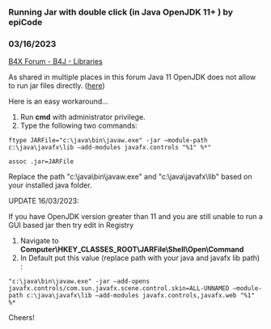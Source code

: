 ### Running Jar with double click (in Java OpenJDK 11+ ) by epiCode
### 03/16/2023
[B4X Forum - B4J - Libraries](https://www.b4x.com/android/forum/threads/140605/)

As shared in multiple places in this forum Java 11 OpenJDK does not allow to run jar files directly. ([here](https://www.b4x.com/android/forum/threads/solved-win-10-64-bit-java-11-cannot-run-jar-file.105016/post-658007))  
  
Here is an easy workaround…  
  
1. Run **cmd** with administrator privilege.  
2. Type the following two commands:  

```B4X
ftype JARFile="c:\java\bin\javaw.exe" -jar –module-path c:\java\javafx\lib –add-modules javafx.controls "%1" %*"  
  
assoc .jar=JARFile
```

  
  
Replace the path "c:\java\bin\javaw.exe" and "c:\java\javafx\lib" based on your installed java folder.  
  
UPDATE 16/03/2023:  
  
If you have OpenJDK version greater than 11 and you are still unable to run a GUI based jar then try edit in Registry  
1. Navigate to **Computer\HKEY\_CLASSES\_ROOT\JARFile\Shell\Open\Command**  
2. In Default put this value (replace path with your java and javafx lib path) :  
  

```B4X
"c:\java\bin\javaw.exe" -jar –add-opens javafx.controls/com.sun.javafx.scene.control.skin=ALL-UNNAMED –module-path c:\java\javafx\lib –add-modules javafx.controls,javafx.web "%1" %*
```

  
  
Cheers!